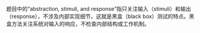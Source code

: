 题目中的“abstraction, stimuli, and response”指只关注输入（stimuli）和输出（response），不涉及内部实现细节，这就是黑盒（black box）测试的特点。黑盒方法关注系统对输入的响应，不检查内部结构或工作机制。
